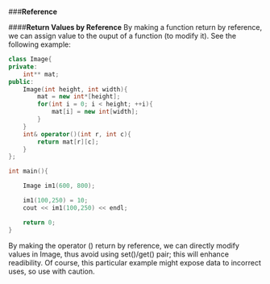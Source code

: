 ###**Reference**

####**Return Values by Reference**
By making a function return by reference, we can assign value to the ouput of a function (to modify it). See the following example:
```cpp
class Image{
private:
    int** mat;
public:
    Image(int height, int width){
        mat = new int*[height];
        for(int i = 0; i < height; ++i){
            mat[i] = new int[width];
        }
    }
    int& operator()(int r, int c){
        return mat[r][c];
    }
};

int main(){

    Image im1(600, 800);

    im1(100,250) = 10;
    cout << im1(100,250) << endl;

    return 0;
}
```
By making the operator () return by reference, we can directly modify values in Image, thus avoid using set()/get() pair; this will enhance readibility. Of course, this particular example might expose data to incorrect uses, so use with caution.
